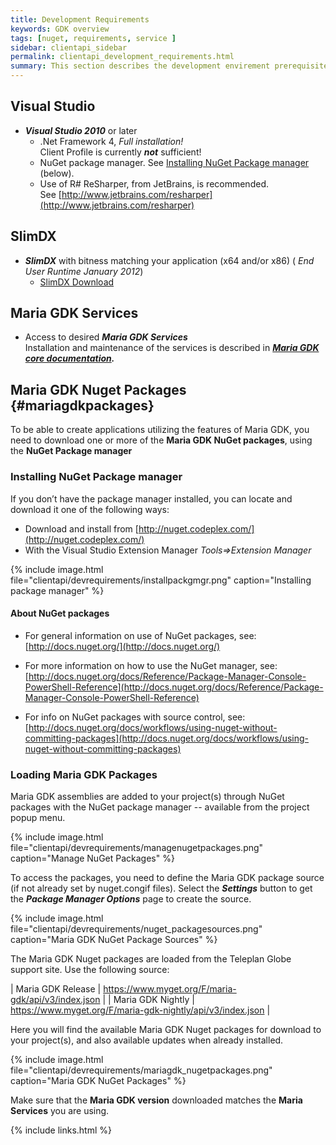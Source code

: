 ```yaml
---
title: Development Requirements
keywords: GDK overview
tags: [nuget, requirements, service ]
sidebar: clientapi_sidebar
permalink: clientapi_development_requirements.html
summary: This section describes the development envirement prerequisites for creating applications with Maria GDK. 
---
```


## Visual Studio
* ***Visual Studio 2010*** or later
    * .Net Framework 4, *Full installation!* <br>
     Client Profile is currently ***not*** sufficient!
    * NuGet package manager. See [Installing NuGet Package manager](maria_gdk/programming/prerequisites&#installing_nuget_package_manager) (below).
    * Use of R# ReSharper, from JetBrains, is recommended. <br>
      See [http://www.jetbrains.com/resharper](http://www.jetbrains.com/resharper)

## SlimDX
* ***SlimDX*** with bitness matching your application (x64 and/or x86) ( *End User Runtime January 2012*)
    * [SlimDX Download](http://slimdx.org/download.php)

## Maria GDK Services
* Access to desired ***Maria GDK Services*** <br>
  Installation and maintenance of the services is described in ***[Maria GDK core documentation](core_landing_page.html#services).***

## Maria GDK Nuget Packages {#mariagdkpackages}
To be able to create applications utilizing the features of Maria GDK, you need to download one or more of the **Maria GDK NuGet packages**, using the **NuGet Package manager**

### Installing NuGet Package manager

If you don’t have the package manager installed, you can locate and download it one of the following ways:

*  Download and install from [http://nuget.codeplex.com/](http://nuget.codeplex.com/) 
*  With the Visual Studio Extension Manager *Tools⇒Extension Manager* 

{% include image.html file="clientapi/devrequirements/installpackgmgr.png" caption="Installing package manager" %}

#### About NuGet packages
*  For general information on use of NuGet packages, see:<br>
 [http://docs.nuget.org/](http://docs.nuget.org/)

*  For more information on how to use the NuGet manager, see:<br> [http://docs.nuget.org/docs/Reference/Package-Manager-Console-PowerShell-Reference](http://docs.nuget.org/docs/Reference/Package-Manager-Console-PowerShell-Reference)

*  For info on NuGet packages with source control, see:<br> [http://docs.nuget.org/docs/workflows/using-nuget-without-committing-packages](http://docs.nuget.org/docs/workflows/using-nuget-without-committing-packages)


### Loading Maria GDK Packages 
Maria GDK assemblies are added to your project(s) through NuGet packages with the NuGet package manager -- available from the project popup menu.<br>

{% include image.html file="clientapi/devrequirements/managenugetpackages.png" caption="Manage NuGet Packages" %}

To access the packages, you need to define the Maria GDK package source (if not already set by nuget.congif files). Select the ***Settings*** button to get the ***Package Manager Options*** page to create the source.

{% include image.html file="clientapi/devrequirements/nuget_packagesources.png" caption="Maria GDK NuGet Package Sources" %}

The Maria GDK Nuget packages are loaded from the Teleplan Globe support site. Use the following source:

| Maria GDK Release | https://www.myget.org/F/maria-gdk/api/v3/index.json |
| Maria GDK Nightly | https://www.myget.org/F/maria-gdk-nightly/api/v3/index.json |

Here you will find the available Maria GDK Nuget packages for download to your project(s), and also available updates when already installed.

{% include image.html file="clientapi/devrequirements/mariagdk_nugetpackages.png" caption="Maria GDK NuGet Packages" %}

Make sure that the **Maria GDK version** downloaded matches the **Maria Services** you are using.

{% include links.html %}